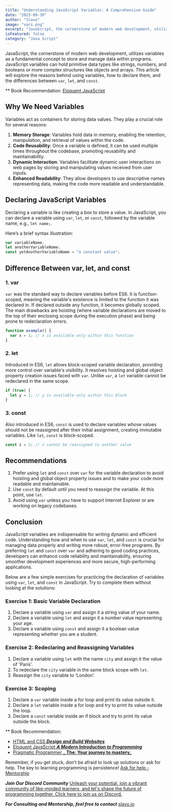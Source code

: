 ```yaml
---
title: "Understanding JavaScript Variables: A Comprehensive Guide"
date: "2023-09-30"
author: "Slavo"
image: "vars.png"
excerpt: "JavaScript, the cornerstone of modern web development, utilizes variables as a fundamental concept to store and manage data within programs..."
isFeatured: false
category: "Java Script"
---
```


JavaScript, the cornerstone of modern web development, utilizes variables as a fundamental concept to store and manage data within programs. JavaScript variables can hold primitive data types like strings, numbers, and booleans or more complex structures like objects and arrays. This article will explore the reasons behind using variables, how to declare them, and the differences between `var`, `let`, and `const`.

\*\* Book Recommendation: [Eloquent JavaScript](https://amzn.to/44UeeZ6)

## Why We Need Variables

Variables act as containers for storing data values. They play a crucial role for several reasons:

1. **Memory Storage**: Variables hold data in memory, enabling the retention, manipulation, and retrieval of values within the code.
2. **Code Reusability**: Once a variable is defined, it can be used multiple times throughout the codebase, promoting reusability and maintainability.
3. **Dynamic Interaction**: Variables facilitate dynamic user interactions on web pages by storing and manipulating values received from user inputs.
4. **Enhanced Readability**: They allow developers to use descriptive names representing data, making the code more readable and understandable.

## Declaring JavaScript Variables

Declaring a variable is like creating a box to store a value. In JavaScript, you can declare a variable using `var`, `let`, or `const`, followed by the variable name, e.g., `let name;`.

Here’s a brief syntax illustration:

```javascript
var variableName;
let anotherVariableName;
const yetAnotherVariableName = "a constant value";
```

## Difference Between var, let, and const

### 1. **var**

`var` was the standard way to declare variables before ES6. It is function-scoped, meaning the variable's existence is limited to the function it was declared in. If declared outside any function, it becomes globally scoped. The main drawbacks are hoisting (where variable declarations are moved to the top of their enclosing scope during the execution phase) and being prone to redeclaration errors.

```javascript
function example() {
  var x = 1; // x is available only within this function
}
```

### 2. **let**

Introduced in ES6, `let` allows block-scoped variable declaration, providing more control over variable's visibility. It resolves hoisting and global object property creation issues faced with `var`. Unlike `var`, a `let` variable cannot be redeclared in the same scope.

```javascript
if (true) {
  let y = 1; // y is available only within this block
}
```

### 3. **const**

Also introduced in ES6, `const` is used to declare variables whose values should not be reassigned after their initial assignment, creating immutable variables. Like `let`, `const` is block-scoped.

```javascript
const z = 2; // z cannot be reassigned to another value
```

## Recommendations

1. Prefer using `let` and `const` over `var` for the variable declaration to avoid hoisting and global object property issues and to make your code more readable and maintainable.
2. Use `const` by default until you need to reassign the variable. At this point, use `let`.
3. Avoid using `var` unless you have to support Internet Explorer or are working on legacy codebases.

## Conclusion

JavaScript variables are indispensable for writing dynamic and efficient code. Understanding how and when to use `var`, `let`, and `const` is crucial for managing data properly and writing more robust, error-free programs. By preferring `let` and `const` over `var` and adhering to good coding practices, developers can enhance code reliability and maintainability, ensuring smoother development experiences and more secure, high-performing applications.

Below are a few simple exercises for practicing the declaration of variables using `var`, `let`, and `const` in JavaScript. Try to complete them without looking at the solutions:

### Exercise 1: Basic Variable Declaration

1. Declare a variable using `var` and assign it a string value of your name.
2. Declare a variable using `let` and assign it a number value representing your age.
3. Declare a variable using `const` and assign it a boolean value representing whether you are a student.

### Exercise 2: Redeclaring and Reassigning Variables

1. Declare a variable using `let` with the name `city` and assign it the value of 'Paris'.
2. To redeclare the `city` variable in the same block scope with `let`.
3. Reassign the `city` variable to 'London'.

### Exercise 3: Scoping

1. Declare a `var` variable inside a for loop and print its value outside it.
2. Declare a `let` variable inside a for loop and try to print its value outside the loop.
3. Declare a `const` variable inside an if block and try to print its value outside the block.

\*\* Book Recommendation:

- [HTML and CSS **_Design and Build Websites_**](https://amzn.to/3NvUcNv)
- [Eloquent JavaScript **_A Modern Introduction to Programming_**](https://amzn.to/44UeeZ6)
- [Pragmatic Programmer **_ The: Your journey to mastery_**](https://amzn.to/3v8SXx4)

Remember, if you get stuck, don't be afraid to look up solutions or ask for help. The key to learning programming is persistence! [Ask for help - Mentorship](/contact)

**_Join Our Discord Community_** [Unleash your potential, join a vibrant community of like-minded learners, and let's shape the future of programming together. Click here to join us on Discord.](https://discord.gg/rpfrPaAbFK)

**_For Consulting and Mentorship, feel free to contact_** [slavo.io](/contact)
